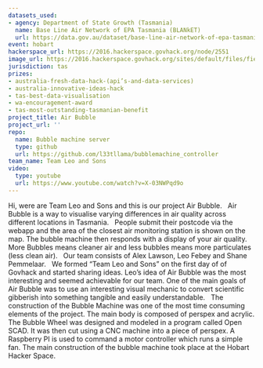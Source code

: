 ```yaml
---
datasets_used:
- agency: Department of State Growth (Tasmania)
  name: Base Line Air Network of EPA Tasmania (BLANkET)
  url: https://data.gov.au/dataset/base-line-air-network-of-epa-tasmania-blanket
event: hobart
hackerspace_url: https://2016.hackerspace.govhack.org/node/2551
image_url: https://2016.hackerspace.govhack.org/sites/default/files/field/image/bm_0.jpg
jurisdiction: tas
prizes:
- australia-fresh-data-hack-(api’s-and-data-services)
- australia-innovative-ideas-hack
- tas-best-data-visualisation
- wa-encouragement-award
- tas-most-outstanding-tasmanian-benefit
project_title: Air Bubble
project_url: ''
repo:
  name: Bubble machine server
  type: github
  url: https://github.com/l33tllama/bubblemachine_controller
team_name: Team Leo and Sons
video:
  type: youtube
  url: https://www.youtube.com/watch?v=X-03NWPqd9o
---
```


Hi, were are Team Leo and Sons and this is our project Air Bubble.
 
Air Bubble is a way to visualise varying differences in air quality across different locations in Tasmania.
 
People submit their postcode via the webapp and the area of the closest air monitoring station is shown on the map. The bubble machine then responds with a display of your air quality. More Bubbles means cleaner air and less bubbles means more particulates (less clean air). 
 
Our team consists of Alex Lawson, Leo Febey and Shane Pemmelaar.
 
We formed “Team Leo and Sons” on the first day of of Govhack and started sharing ideas. Leo’s idea of Air Bubble was the most interesting and seemed achievable for our team. One of the main goals of Air Bubble was to use an interesting visual mechanic to convert scientific gibberish into something tangible and easily understandable. 
 
The construction of the Bubble Machine was one of the most time consuming elements of the project. The main body is composed of perspex and acrylic. The Bubble Wheel was designed and modeled in a program called Open SCAD. It was then cut using a CNC machine into a piece of perspex. A Raspberry PI is used to command a motor controller which runs a simple fan. The main construction of the bubble machine took place at the Hobart Hacker Space. ​​​​​​​